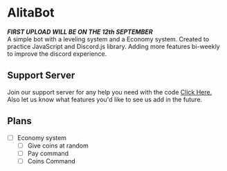 # AlitaBot

***FIRST UPLOAD WILL BE ON THE 12th SEPTEMBER***\
A simple bot with a leveling system and a Economy system. Created to practice JavaScript and Discord.js library. Adding more features bi-weekly to improve the discord experience.

## Support Server
Join our support server for any help you need with the code [Click Here.](https://discord.gg/ahcFREu) 
Also let us know what features you'd like to see us add in the future. 

## Plans

* [ ] Economy system
  * [ ] Give coins at random
  * [ ] Pay command 
  * [ ] Coins Command
